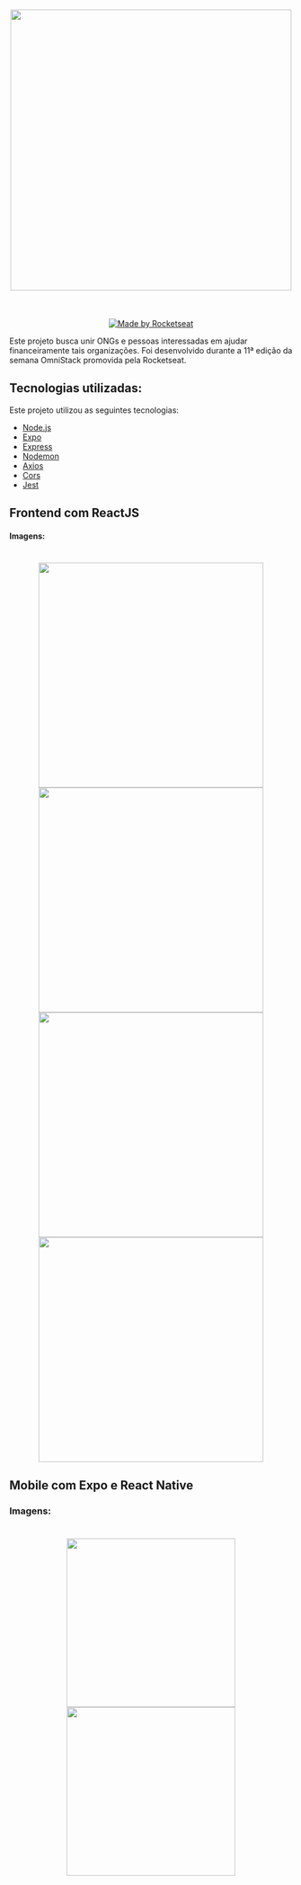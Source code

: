 <h1 align="center">
  <img src="https://user-images.githubusercontent.com/59981795/78054744-e71d6100-7358-11ea-9483-d505d3ffac80.png" width="500"/>
</h1>
<br>
<p align="center">
  <a href="https://rocketseat.com.br">
    <img alt="Made by Rocketseat" src="https://img.shields.io/badge/made%20by-Rocketseat-grey">
  </a>
</p>

Este projeto busca unir ONGs e pessoas interessadas em ajudar financeiramente tais organizações.
Foi desenvolvido durante a 11ª edição da semana OmniStack promovida pela Rocketseat.

## Tecnologias utilizadas:

Este projeto utilizou as seguintes tecnologias:
- [Node.js](https://nodejs.org/en/)
- [Expo](https://expo.io/)
- [Express](https://expressjs.com/pt-br/)
- [Nodemon](https://www.npmjs.com/package/nodemon)
- [Axios](https://www.npmjs.com/package/axios)
- [Cors](https://www.npmjs.com/package/cors)
- [Jest](https://www.npmjs.com/package/jest)

## Frontend com ReactJS

#### Imagens:

<h1 align="center">
  <img src="https://user-images.githubusercontent.com/59981795/78056888-344f0200-735c-11ea-9643-42cb6d43192e.PNG" width="400"/>
  <img src="https://user-images.githubusercontent.com/59981795/78056921-403ac400-735c-11ea-97a3-3fb90d3299b0.PNG" width="400"/>
  <img src="https://user-images.githubusercontent.com/59981795/78056940-4a5cc280-735c-11ea-8add-c8ff437f6f87.PNG" width="400"/>
  <img src="https://user-images.githubusercontent.com/59981795/78056962-53e62a80-735c-11ea-9760-a086f81513ee.PNG" width="400"/>
</h1>

## Mobile com Expo e React Native

### Imagens:

<h1 align="center">
  <img src="https://user-images.githubusercontent.com/59981795/78057579-57c67c80-735d-11ea-872e-aba59d3ecb32.jpeg" width="300"/>
  <img src="https://user-images.githubusercontent.com/59981795/78057560-4da47e00-735d-11ea-907b-39b5325222e9.jpeg" width="300"/>
  
</h1>



